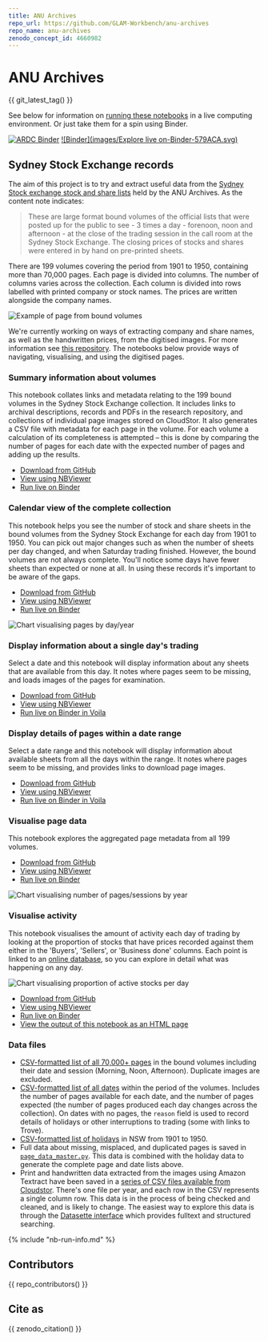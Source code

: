 ```yaml
---
title: ANU Archives
repo_url: https://github.com/GLAM-Workbench/anu-archives
repo_name: anu-archives
zenodo_concept_id: 4660982
---
```


# ANU Archives

{{ git_latest_tag() }}

See below for information on [running these notebooks](#run-these-notebooks) in a live computing environment. Or just take them for a spin using Binder.

[![ARDC Binder](images/explore-live-on-ardc-binder.svg)](https://binderhub.rc.nectar.org.au/v2/gh/GLAM-Workbench/{{repo_name}}/HEAD?urlpath=lab/tree/index.ipynb)
[![Binder](images/Explore live on-Binder-579ACA.svg)](https://mybinder.org/v2/gh/GLAM-Workbench/{{repo_name}}/HEAD?urlpath=lab/tree/index.ipynb)

## Sydney Stock Exchange records

The aim of this project is to try and extract useful data from the [Sydney Stock exchange stock and share lists](http://archivescollection.anu.edu.au/index.php/or59j) held by the ANU Archives. As the content note indicates:

> These are large format bound volumes of the official lists that were posted up for the public to see - 3 times a day - forenoon, noon and afternoon - at the close of the trading session in the call room at the Sydney Stock Exchange. The closing prices of stocks and shares were entered in by hand on pre-printed sheets.

There are 199 volumes covering the period from 1901 to 1950, containing more than 70,000 pages. Each page is divided into columns. The number of columns varies across the collection. Each column is divided into rows labelled with printed company or stock names. The prices are written alongside the company names.

![Example of page from bound volumes](images/N193-001_0002.jpg)

We're currently working on ways of extracting company and share names, as well as the handwritten prices, from the digitised images. For more information see [this repository](https://github.com/wragge/sydney-stock-exchange). The notebooks below provide ways of navigating, visualising, and using the digitised pages.

### Summary information about volumes

This notebook collates links and metadata relating to the 199 bound volumes in the Sydney Stock Exchange collection. It includes links to archival descriptions, records and PDFs in the research repository, and collections of individual page images stored on CloudStor. It also generates a CSV file with metadata for each page in the volume. For each volume a calculation of its completeness is attempted – this is done by comparing the number of pages for each date with the expected number of pages and adding up the results.

* [Download from GitHub](https://github.com/GLAM-Workbench/anu-archives/blob/master/stock-exchange-details-by-volume.ipynb)
* [View using NBViewer](https://nbviewer.jupyter.org/github/GLAM-Workbench/anu-archives/blob/master/stock-exchange-details-by-volume.ipynb)
* [Run live on Binder](https://mybinder.org/v2/gh/GLAM-Workbench/anu-archives/master?urlpath=lab/tree/stock-exchange-details-by-volume.ipynb)

### Calendar view of the complete collection

This notebook helps you see the number of stock and share sheets in the bound volumes from the Sydney Stock Exchange for each day from 1901 to 1950. You can pick out major changes such as when the number of sheets per day changed, and when Saturday trading finished. However, the bound volumes are not always complete. You'll notice some days have fewer sheets than expected or none at all. In using these records it's important to be aware of the gaps.

* [Download from GitHub](https://github.com/GLAM-Workbench/anu-archives/blob/master/stock-exchange-pages-calendar.ipynb)
* [View using NBViewer](https://nbviewer.jupyter.org/github/GLAM-Workbench/anu-archives/blob/master/stock-exchange-pages-calendar.ipynb)
* [Run live on Binder](https://mybinder.org/v2/gh/GLAM-Workbench/anu-archives/master?urlpath=lab/tree/stock-exchange-pages-calendar.ipynb)

![Chart visualising pages by day/year](images/stock-exchange-calendar.png)

### Display information about a single day's trading

Select a date and this notebook will display information about any sheets that are available from this day. It notes where pages seem to be missing, and loads images of the pages for examination.

* [Download from GitHub](https://github.com/GLAM-Workbench/anu-archives/blob/master/view-pages-by-date.ipynb)
* [View using NBViewer](https://nbviewer.jupyter.org/github/GLAM-Workbench/anu-archives/blob/master/view-pages-by-date.ipynb)
* [Run live on Binder in Voila](https://mybinder.org/v2/gh/GLAM-Workbench/anu-archives/HEAD?urlpath=voila%2Frender%2Fview-pages-by-date.ipynb)

### Display details of pages within a date range

Select a date range and this notebook will display information about available sheets from all the days within the range. It notes where pages seem to be missing, and provides links to download page images.

* [Download from GitHub](https://github.com/GLAM-Workbench/anu-archives/blob/master/view-pages-by-date-range.ipynb)
* [View using NBViewer](https://nbviewer.jupyter.org/github/GLAM-Workbench/anu-archives/blob/master/view-pages-by-date-range.ipynb)
* [Run live on Binder in Voila](https://mybinder.org/v2/gh/GLAM-Workbench/anu-archives/HEAD?urlpath=voila%2Frender%2Fview-pages-by-date-range.ipynb)

### Visualise page data

This notebook explores the aggregated page metadata from all 199 volumes.

* [Download from GitHub](https://github.com/GLAM-Workbench/anu-archives/blob/master/pages_viz.ipynb)
* [View using NBViewer](https://nbviewer.jupyter.org/github/GLAM-Workbench/anu-archives/blob/master/pages_viz.ipynb)
* [Run live on Binder](https://mybinder.org/v2/gh/GLAM-Workbench/anu-archives/master?urlpath=lab/tree/pages_viz.ipynb)

![Chart visualising number of pages/sessions by year](images/stock-exchange-pages.svg)

### Visualise activity

This notebook visualises the amount of activity each day of trading by looking at the proportion of stocks that have prices recorded against them either in the 'Buyers', 'Sellers', or 'Business done' columns. Each point is linked to an [online database](https://sydney-stock-exchange-xqtkxtd5za-ts.a.run.app), so you can explore in detail what was happening on any day.

![Chart visualising proportion of active stocks per day](images/stock_exchange_visualise_activity.png)

* [Download from GitHub](https://github.com/GLAM-Workbench/anu-archives/blob/master/visualise_activity.ipynb)
* [View using NBViewer](https://nbviewer.jupyter.org/github/GLAM-Workbench/anu-archives/blob/master/visualise_activity.ipynb)
* [Run live on Binder](https://mybinder.org/v2/gh/GLAM-Workbench/anu-archives/master?urlpath=lab/tree/visualise_activity.ipynb)
* [View the output of this notebook as an HTML page](/examples/visualise_activity.html)

### Data files

* [CSV-formatted list of all 70,000+ pages](https://github.com/GLAM-Workbench/anu-archives/blob/master/complete_page_list.csv) in the bound volumes including their date and session (Morning, Noon, Afternoon). Duplicate images are excluded.
* [CSV-formatted list of all dates](https://github.com/GLAM-Workbench/anu-archives/blob/master/complete_date_list.csv) within the period of the volumes. Includes the number of pages available for each date, and the number of pages expected (the number of pages produced each day changes across the collection). On dates with no pages, the `reason` field is used to record details of holidays or other interruptions to trading (some with links to Trove).
* [CSV-formatted list of holidays](https://github.com/GLAM-Workbench/anu-archives/blob/master/nsw_holidays_1900_1950.csv) in NSW from 1901 to 1950.
* Full data about missing, misplaced, and duplicated pages is saved in [`page_data_master.py`](https://github.com/GLAM-Workbench/anu-archives/blob/master/page_data_master.py). This data is combined with the holiday data to generate the complete page and date lists above.
* Print and handwritten data extracted from the images using Amazon Textract have been saved in a [series of CSV files available from Cloudstor](https://cloudstor.aarnet.edu.au/plus/s/RwRrCpisBac7N38). There's one file per year, and each row in the CSV represents a single column row. This data is in the process of being checked and cleaned, and is likely to change. The easiest way to explore this data is through the [Datasette interface](https://sydney-stock-exchange-xqtkxtd5za-ts.a.run.app) which provides fulltext and structured searching.

{% include "nb-run-info.md" %}

## Contributors

{{ repo_contributors() }}

## Cite as

{{ zenodo_citation() }}